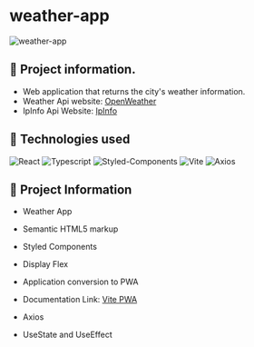# weather-app

![weather-app](https://user-images.githubusercontent.com/91050670/184713148-80e96c8c-ec2f-46b7-99d5-41b6c4778462.png)

## :rocket: Project information.

- Web application that returns the city's weather information.
- Weather Api website: [OpenWeather](https://openweathermap.org/)
- IpInfo Api Website: [IpInfo](https://ipinfo.io/developers)

## :wrench: Technologies used

![React](https://img.shields.io/badge/react-%2320232a.svg?style=for-the-badge&logo=react&logoColor=%2361DAFB)
![Typescript](https://img.shields.io/badge/TypeScript-007ACC?style=for-the-badge&logo=typescript&logoColor=white)
![Styled-Components](https://img.shields.io/badge/styled--components-DB7093?style=for-the-badge&logo=styled-components&logoColor=white)
![Vite](https://img.shields.io/badge/vite-%23646CFF.svg?style=for-the-badge&logo=vite&logoColor=white)
![Axios](https://img.shields.io/badge/axios-671ddf?&style=for-the-badge&logo=axios&logoColor=white)

## :book: Project Information
- Weather App 

- Semantic HTML5 markup

- Styled Components

- Display Flex

- Application conversion to PWA

- <p>Documentation Link: <a href="https://vite-pwa-org.netlify.app">Vite PWA</a></p>

- Axios

- UseState and UseEffect

